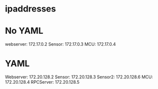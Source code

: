 # ipaddresses

# No YAML

webserver: 172.17.0.2
Sensor: 172.17.0.3
MCU: 172.17.0.4

# YAML

Webserver: 172.20.128.2
Sensor: 172.20.128.3
Sensor2: 172.20.128.6
MCU: 172.20.128.4
RPCServer: 172.20.128.5
